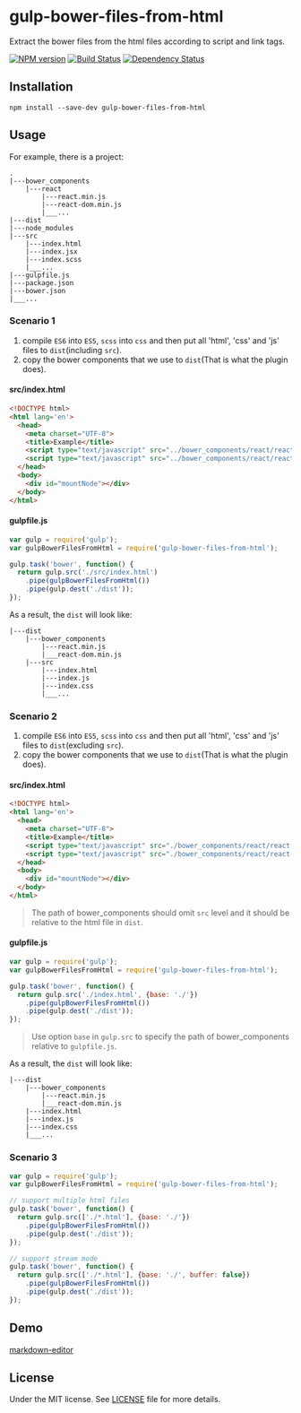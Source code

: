 # gulp-bower-files-from-html
Extract the bower files from the html files according to script and link tags.

[![NPM version][npm-img]][npm-url] [![Build Status][travis-img]][travis-url] [![Dependency Status][dependency-img]][dependency-url]
## Installation
```
npm install --save-dev gulp-bower-files-from-html
```
## Usage
For example, there is a project:
```
.
|---bower_components
    |---react
        |---react.min.js
        |---react-dom.min.js
        |___...
|---dist 
|---node_modules
|---src
    |---index.html
    |---index.jsx
    |---index.scss
    |___...
|---gulpfile.js
|---package.json
|---bower.json
|___...
```

### Scenario 1

1. compile `ES6` into `ES5`, `scss` into `css` and then put all 'html', 'css' and 'js' files to `dist`(including `src`).
2. copy the bower components that we use to `dist`(That is what the plugin does).

#### src/index.html
```html
<!DOCTYPE html>
<html lang='en'>
  <head>
    <meta charset="UTF-8">
    <title>Example</title>
    <script type="text/javascript" src="../bower_components/react/react.min.js"></script>
    <script type="text/javascript" src="../bower_components/react/react-dom.min.js"></script>
  </head>
  <body>
    <div id="mountNode"></div>
  </body>
</html>
```

#### gulpfile.js
```js
var gulp = require('gulp');
var gulpBowerFilesFromHtml = require('gulp-bower-files-from-html');

gulp.task('bower', function() {
  return gulp.src('./src/index.html')
    .pipe(gulpBowerFilesFromHtml())
    .pipe(gulp.dest('./dist'));
});
```

As a result, the `dist` will look like:
```
|---dist
    |---bower_components
        |---react.min.js
        |___react-dom.min.js
    |---src
        |---index.html
        |---index.js
        |---index.css
        |___...
```

### Scenario 2

1. compile `ES6` into `ES5`, `scss` into `css` and then put all 'html', 'css' and 'js' files to `dist`(excluding `src`).
2. copy the bower components that we use to `dist`(That is what the plugin does).

#### src/index.html
```html
<!DOCTYPE html>
<html lang='en'>
  <head>
    <meta charset="UTF-8">
    <title>Example</title>
    <script type="text/javascript" src="./bower_components/react/react.min.js"></script>
    <script type="text/javascript" src="./bower_components/react/react-dom.min.js"></script>
  </head>
  <body>
    <div id="mountNode"></div>
  </body>
</html>
```

> The path of bower_components should omit `src` level and it should be relative to the html file in `dist`.

#### gulpfile.js
```js
var gulp = require('gulp');
var gulpBowerFilesFromHtml = require('gulp-bower-files-from-html');

gulp.task('bower', function() {
  return gulp.src('./index.html', {base: './'})
    .pipe(gulpBowerFilesFromHtml())
    .pipe(gulp.dest('./dist'));
});
```

> Use option `base` in `gulp.src` to specify the path of bower_components relative to `gulpfile.js`.

As a result, the `dist` will look like:
```
|---dist
    |---bower_components
        |---react.min.js
        |___react-dom.min.js
    |---index.html
    |---index.js
    |---index.css
    |___...
```

### Scenario 3
```js
var gulp = require('gulp');
var gulpBowerFilesFromHtml = require('gulp-bower-files-from-html');

// support multiple html files
gulp.task('bower', function() {
  return gulp.src(['./*.html'], {base: './'})
    .pipe(gulpBowerFilesFromHtml())
    .pipe(gulp.dest('./dist'));
});

// support stream mode
gulp.task('bower', function() {
  return gulp.src(['./*.html'], {base: './', buffer: false})
    .pipe(gulpBowerFilesFromHtml())
    .pipe(gulp.dest('./dist'));
});
```

## Demo
[markdown-editor](https://github.com/xiaoyanhao/markdown-editor)

## License
Under the MIT license. See [LICENSE](https://github.com/xiaoyanhao/gulp-bower-files-from-html/blob/master/LICENSE) file for more details.

[npm-img]: https://badge.fury.io/js/gulp-bower-files-from-html.svg
[npm-url]: https://www.npmjs.com/package/gulp-bower-files-from-html
[travis-img]: https://travis-ci.org/xiaoyanhao/gulp-bower-files-from-html.svg?branch=master
[travis-url]: https://travis-ci.org/xiaoyanhao/gulp-bower-files-from-html
[dependency-img]: https://david-dm.org/xiaoyanhao/gulp-bower-files-from-html.svg
[dependency-url]: https://david-dm.org/xiaoyanhao/gulp-bower-files-from-html
